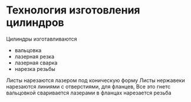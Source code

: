 # Технология изготовления цилиндров
Цилиндры изготавливаются
- вальцовка
- лазерная резка
- лазерная сварка
- нарезка резьбы

Листы нарезаются лазером под коническую форму
Листы нержавеки нарезаются линиями с отверстиями, для фланцев, 
Все это гнетс вальцовкой
сваривается лазерами
в фланцах нарезается резьба

